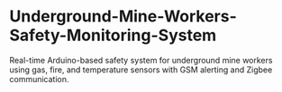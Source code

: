 # Underground-Mine-Workers-Safety-Monitoring-System
Real-time Arduino-based safety system for underground mine workers using gas, fire, and temperature sensors with GSM alerting and Zigbee communication.
